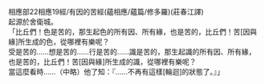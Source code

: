 相應部22相應19經/有因的苦經(蘊相應/蘊篇/修多羅)(莊春江譯)  
起源於舍衛城。  
「比丘們！色是苦的，那生起色的所有因、所有緣，也是苦的，比丘們！苦[因與緣]所生成的色，從哪裡有樂呢？  
受是苦的……想是苦的……行是苦的……識是苦的，那生起識的所有因、所有緣，也是苦的，比丘們！苦[因與緣]所生成的識，從哪裡有樂呢？  
當這麼看時……（中略）他了知：『……不再有這樣[輪迴]的狀態了。』」  
  
  
